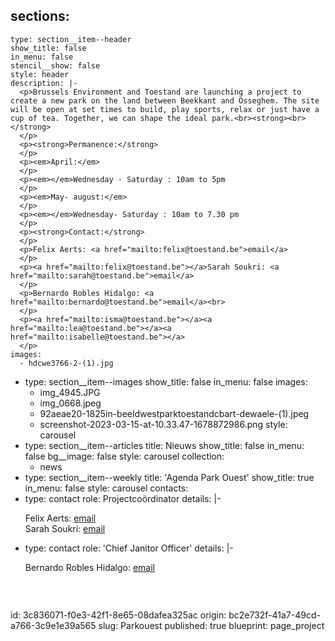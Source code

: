 sections:
  -
    type: section__item--header
    show_title: false
    in_menu: false
    stencil__show: false
    style: header
    description: |-
      <p>Brussels Environment and Toestand are launching a project to create a new park on the land between Beekkant and Osseghem. The site will be open at set times to build, play sports, relax or just have a cup of tea. Together, we can shape the ideal park.<br><strong><br></strong>
      </p>
      <p><strong>Permanence:</strong>
      </p>
      <p><em>April:</em>
      </p>
      <p><em></em>Wednesday - Saturday : 10am to 5pm
      </p>
      <p><em>May- august:</em>
      </p>
      <p><em></em>Wednesday- Saturday : 10am to 7.30 pm
      </p>
      <p><strong>Contact:</strong>
      </p>
      <p>Felix Aerts: <a href="mailto:felix@toestand.be">email</a>
      </p>
      <p><a href="mailto:felix@toestand.be"></a>Sarah Soukri: <a href="mailto:sarah@toestand.be">email</a>
      </p>
      <p>Bernardo Robles Hidalgo: <a href="mailto:bernardo@toestand.be">email</a><br>
      </p>
      <p><a href="mailto:isma@toestand.be"></a><a href="mailto:lea@toestand.be"></a><a href="mailto:isabelle@toestand.be"></a>
      </p>
    images:
      - hdcwe3766-2-(1).jpg
  -
    type: section__item--images
    show_title: false
    in_menu: false
    images:
      - img_4945.JPG
      - img_0668.jpeg
      - 92aeae20-1825in-beeldwestparktoestandcbart-dewaele-(1).jpeg
      - screenshot-2023-03-15-at-10.33.47-1678872986.png
    style: carousel
  -
    type: section__item--articles
    title: Nieuws
    show_title: false
    in_menu: false
    bg__image: false
    style: carousel
    collection:
      - news
  -
    type: section__item--weekly
    title: 'Agenda Park Ouest'
    show_title: true
    in_menu: false
    style: carousel
contacts:
  -
    type: contact
    role: Projectcoördinator
    details: |-
      <p>Felix Aerts: <a href="mailto:felix@toestand.be">email<br></a>Sarah Soukri: <a href="mailto:sarah@toestand.be">email</a>
      </p>
  -
    type: contact
    role: 'Chief Janitor Officer'
    details: |-
      <p>Bernardo Robles Hidalgo: <a href="mailto:bernardo@toestand.be">email</a>
      </p>
      <h3><span class="qu"><strong><br></strong></span></h3>
id: 3c836071-f0e3-42f1-8e65-08dafea325ac
origin: bc2e732f-41a7-49cd-a766-3c9e1e39a565
slug: Parkouest
published: true
blueprint: page_project

